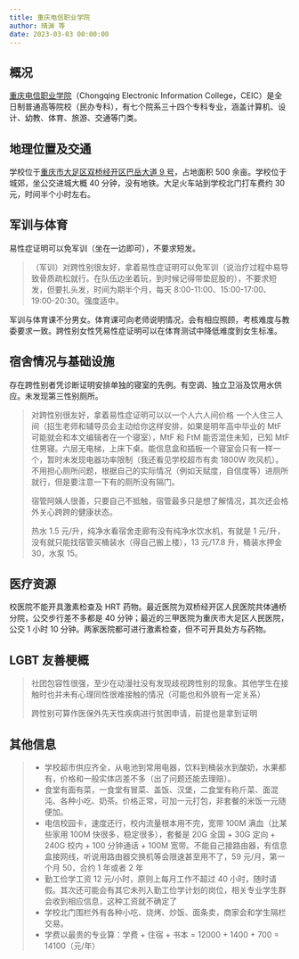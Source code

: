 ```yaml
---
title: 重庆电信职业学院
author: 晴渊 等
date: 2023-03-03 00:00:00
---
```


## 概况

[重庆电信职业学院](https://www.cqtc.edu.cn/)（Chongqing Electronic Information College，CEIC）是全日制普通高等院校（民办专科），有七个院系三十四个专科专业，涵盖计算机、设计、幼教、体育、旅游、交通等门类。

## 地理位置及交通

学校位于[重庆市大足区双桥经开区巴岳大道 9 号](https://amap.com/place/B0FFF6XZ41)，占地面积 500 余亩。学校位于城郊，坐公交进城大概 40 分钟，没有地铁。大足火车站到学校北门打车费约 30 元，时间半个小时左右。

## 军训与体育

易性症证明可以免军训（坐在一边即可），不要求短发。

> （军训）对跨性别很友好，拿着易性症证明可以免军训（说治疗过程中易导致骨质疏松就行。在队伍边坐着玩，到时候记得带垫屁股的），不要求短发，但要扎头发，时间为期半个月，每天 8:00-11:00、15:00-17:00、19:00-20:30。强度适中。

军训与体育课不分男女。体育课可向老师说明情况，会有相应照顾，考核难度与教委要求一致。跨性别女性凭易性症证明可以在体育测试中降低难度到女生标准。

## 宿舍情况与基础设施

存在跨性别者凭诊断证明安排单独的寝室的先例。有空调、独立卫浴及饮用水供应。未发现第三性别厕所。

> 对跨性别很友好，拿着易性症证明可以以一个人六人间价格 一个人住三人间（招生老师和辅导员会主动给你这样安排，如果是明年高中毕业的 MtF 可能就会和本文编辑者在一个寝室），MtF 和 FtM 能否混住未知，已知 MtF 住男寝。六层无电梯，上床下桌。能信息盒和插板一个寝室会只有一样一个，暂时未发现电器功率限制（我还看见学校超市有卖 1800W 吹风机）。不用担心厕所问题，根据自己的实际情况（例如天赋度，自信度等）进厕所就行，但是要注意一下有的厕所没有隔门。
>
> 宿管阿姨人很善，只要自己不抵触，宿管最多只是想了解情况，其次还会格外关心跨跨的健康状态。
>
> 热水 1.5 元/升，纯净水看宿舍走廊有没有纯净水饮水机，有就是 1 元/升，没有就只能找宿管买桶装水（得自己搬上楼），13 元/17.8 升，桶装水押金 30，水泵 15。

## 医疗资源

校医院不能开具激素检查及 HRT 药物。最近医院为双桥经开区人民医院共体通桥分院，公交步行差不多都是 40 分钟；最近的三甲医院为重庆市大足区人民医院，公交 1 小时 10 分钟。两家医院都可进行激素检查，但不可开具处方与药物。

## LGBT 友善梗概

> 社团包容性很强，至少在动漫社没有发现歧视跨性别的现象。其他学生在接触时也并未有心理同性很难接触的情况（可能也和外貌有一定关系）
>
> 跨性别可算作医保外先天性疾病进行贫困申请，前提也是拿到证明

## 其他信息

> - 学校超市供应齐全，从电池到常用电器，饮料到桶装水到酸奶，水果都有，价格和一般实体店差不多（出了问题还能去理赔）。
> - 食堂有面有菜，一食堂有冒菜、盖饭、汉堡，二食堂有称斤菜、面混沌、各种小吃、奶茶。价格正常，可加一元打包，非套餐的米饭一元随便加。
> - 电信校园卡，速度还行，校内流量根本用不完，宽带 100M 满血（比某些家用 100M 快很多，稳定很多），套餐是 20G 全国 + 30G 定向 + 240G 校内 + 100 分钟通话 + 100M 宽带。不能自己接路由器，有信息盒接网线，听说用路由器交换机等会限速甚至用不了，59 元/月，第一个月 50，合约 1 年或者 2 年
> - 勤工俭学工资 12 元/小时，原则上每月工作不超过 40 小时，随时请假。其次还可能会有其它未列入勤工俭学计划的岗位，相关专业学生群会收到相应信息，这种工资就不确定了
> - 学校北门围栏外有各种小吃、烧烤、炒饭、面条卖，商家会和学生隔栏交易。
> - 学费以最贵的专业算：学费 + 住宿 + 书本 = 12000 + 1400 + 700 = 14100（元/年）
